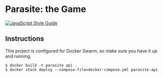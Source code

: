 # Parasite: the Game
[![JavaScript Style Guide](https://cdn.rawgit.com/standard/standard/master/badge.svg)](https://github.com/standard/standard)

## Instructions
This project is configured for Docker Swarm, so make sure you have it up and running.

```console
$ docker build -t parasite api .
$ docker stack deploy --compose-file=docker-compose.yml parasite-api
```
